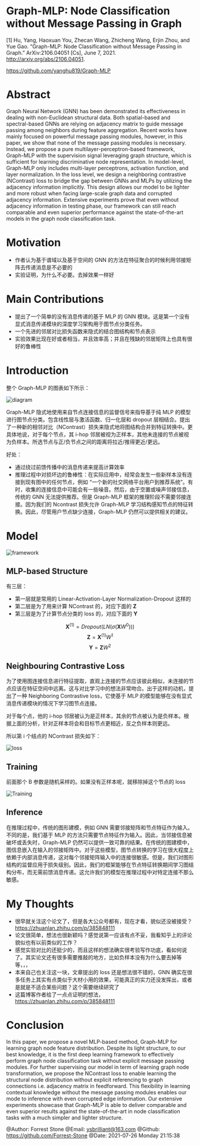 # Graph-MLP: Node Classification without Message Passing in Graph

[1] Hu, Yang, Haoxuan You, Zhecan Wang, Zhicheng Wang, Erjin Zhou, and Yue Gao. “Graph-MLP: Node Classification without Message Passing in Graph.” ArXiv:2106.04051 [Cs], June 7, 2021. http://arxiv.org/abs/2106.04051.

 https://github.com/yanghu819/Graph-MLP

# Abstract

Graph Neural Network (GNN) has been demonstrated its effectiveness in dealing with non-Euclidean structural data. Both spatial-based and spectral-based GNNs are relying on adjacency matrix to guide message passing among neighbors during feature aggregation. Recent works have mainly focused on powerful message passing modules, however, in this paper, we show that none of the message passing modules is necessary. Instead, we propose a pure multilayer-perceptron-based framework, Graph-MLP with the supervision signal leveraging graph structure, which is sufficient for learning discriminative node representation. In model-level, Graph-MLP only includes multi-layer perceptrons, activation function, and layer normalization. In the loss level, we design a neighboring contrastive (NContrast) loss to bridge the gap between GNNs and MLPs by utilizing the adjacency information implicitly. This design allows our model to be lighter and more robust when facing large-scale graph data and corrupted adjacency information. Extensive experiments prove that even without adjacency information in testing phase, our framework can still reach comparable and even superior performance against the state-of-the-art models in the graph node classification task.

# Motivation

- 作者认为基于谱域以及基于空间的 GNN 的方法在特征聚合的时候利用邻接矩阵去传递消息是不必要的
- 实验证明，为什么不必要。去掉效果一样好

# Main Contributions

- 提出了一个简单的没有消息传递的基于 MLP 的 GNN 模块。这是第一个没有显式消息传递模块的深度学习架构用于图节点分类任务。
- 一个先进的邻居对比损失函数来隐式的结合图结构和节点表示
- 实验效果比现在好或者相当，并且效率高；并且在残缺的邻居矩阵上也具有很好的鲁棒性

# Introduction

整个 Graph-MLP 的图表如下所示：

![diagram](./images/diagram_graphMLP.png)

Graph-MLP 隐式地使用来自节点连接信息的监督信号来指导基于纯 MLP 的模型进行图节点分类。包含线性层与激活函数、归一化层和 dropout 层相结合。提出了一种新的相邻对比（NContrast）损失来隐式地将图结构合并到特征转换中。更具体地说，对于每个节点，其 i-hop 邻居被视为正样本，其他未连接的节点被视为负样本。所选节点与正/负节点之间的距离将拉近/推得更近/更远。

好处：
- 通过绕过前馈传播中的消息传递来提高计算效率
- 推理过程中对损坏边的鲁棒性：在实际应用中，经常会发生一些新样本没有连接到现有图中的任何节点，例如 “一个新的社交网络平台用户到推荐系统”。有时，收集的连接信息中可能会有一些噪音。然后，由于空置或噪声邻接信息，传统的 GNN 无法提供推荐。但是 Graph-MLP 框架的推理阶段不需要邻接连接。因为我们的 Ncontrast 损失允许 Graph-MLP 学习结构感知节点的特征转换。因此，尽管用户节点缺少连接，Graph-MLP 仍然可以提供相关的建议。

# Model

![framework](./images/framework_graphMLP.png)

## MLP-based Structure

有三层：

- 第一层就是常用的 Linear-Activation-Layer Normalization-Dropout 这样的
- 第二层是为了用来计算 NContrast 的，对应下面的 $\mathbf{Z}$
- 第三层是为了计算节点分类的 loss 的，对应下面的 $\mathbf{Y}$

$$\mathbf{X}^{(1)}=Dropout(LN(\sigma(\mathbf{X}W^0)))$$
$$\mathbf{Z}=\mathbf{X}^{(1)}W^1$$
$$\mathbf{Y}=\mathbf{Z}W^2$$

## Neighbouring Contrastive Loss

为了使用图连接信息进行特征提取，直观上连接的节点应该彼此相似，未连接的节点应该在特征空间中远离。这与对比学习中的想法非常吻合。出于这样的动机，提出了一种 Neighboring Contrastive loss，它使基于 MLP 的模型能够在没有显式消息传递模块的情况下学习图节点连接。

对于每个点，他的 i-hop 邻居被认为是正样本，其余的节点被认为是负样本。根据上面的分析，针对正样本将会和目标节点更相近，反之负样本则更远。

所以第 i 个结点的 NContrast 损失如下：

![loss](./images/loss.png)

## Training

前面那个 B 参数是随机采样的。如果没有正样本呢，就移除掉这个节点的 loss

![Training](./images/train_graphMLP.png)

## Inference

在推理过程中，传统的图形建模，例如 GNN 需要邻接矩阵和节点特征作为输入。不同的是，我们基于 MLP 的方法只需要节点特征作为输入。因此，当邻接信息被破坏或丢失时，Graph-MLP 仍然可以提供一致可靠的结果。在传统的图建模中，图信息嵌入在输入的邻接矩阵中。对于这些模型，图节点转换的学习在很大程度上依赖于内部消息传递，这对每个邻接矩阵输入中的连接很敏感。但是，我们对图形结构的监督应用于损失级别。因此，我们的框架能够在节点特征转换期间学习图结构分布，而无需前馈消息传递。这允许我们的模型在推理过程中对特定连接不那么敏感。

# My Thoughts

- 很早就关注这个论文了，但是各大公众号都有，现在才看，貌似还没被接受？https://zhuanlan.zhihu.com/p/385848111
- 论文很简单，想法也很新颖吗？感觉说第一应该有点不妥，我看知乎上的评论貌似也有以前类似的工作？
- 感觉实验对比的还挺少的，而且这样的想法确实很考验写作功底，看如何说了。其实论文还有很多需要推敲的地方，比如负样本没有为什么要去掉等等，，，
- 本来自己也关注这一块，文章提出的 loss 还是想法很不错的，GNN 确实在很多任务上其实有点类似于大材小用的效果，可能真正的实力还没发挥出，或者是就是不适合某些问题？这个需要继续研究了
- 这篇博客作者给了一点点证明的想法，https://zhuanlan.zhihu.com/p/385848111

# Conclusion

In this paper, we propose a novel MLP-based method, Graph-MLP for learning graph node feature distribution. Despite its light structure, to our best knowledge, it is the first deep learning framework to effectively perform graph node classification task without explicit message passing modules. For further supervising our model in term of learning graph node transformation, we propose the NContrast loss to enable learning the structural node distribution without explicit referencing to graph connections i.e. adjacency matrix in feedforward. This flexibility in learning contextual knowledge without the message passing modules enables our mode to inference with even corrupted edge information. Our extensive experiments showcase that Graph-MLP is able to deliver comparable and even superior results against the state-of-the-art in node classification tasks with a much simpler and
lighter structure.




@Author: Forrest Stone
@Email: ysbrilliant@163.com
@Github: https://github.com/Forrest-Stone
@Date: 2021-07-26 Monday 21:15:38
